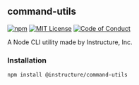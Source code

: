 ## command-utils

[![npm][npm]][npm-url]
[![MIT License][license-badge]][license]
[![Code of Conduct][coc-badge]][coc]

A Node CLI utility made by Instructure, Inc.

### Installation

```sh
npm install @instructure/command-utils
```

[npm]: https://img.shields.io/npm/v/@instructure/command-utils.svg
[npm-url]: https://npmjs.com/package/@instructure/command-utils
[license-badge]: https://img.shields.io/npm/l/instructure-ui.svg?style=flat-square
[license]: https://github.com/instructure/instructure-ui/blob/master/LICENSE.md
[coc-badge]: https://img.shields.io/badge/code%20of-conduct-ff69b4.svg?style=flat-square
[coc]: https://github.com/instructure/instructure-ui/blob/master/CODE_OF_CONDUCT.md

